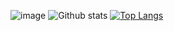 ![image](https://github.com/nguyennduc/nguyennduc/blob/master/dino.gif)
![Github stats](https://github-readme-stats.vercel.app/api?username=nguyennduc&show_icons=true&include_all_commits=true&theme=buefy&icon_color=ffa500)
[![Top Langs](https://github-readme-stats.vercel.app/api/top-langs/?username=nguyennduc&theme=buefy)](https://github.com/nguyennduc/github-readme-stats) 
